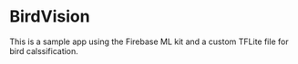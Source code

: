 # BirdVision
This is a sample app using the Firebase ML kit and a custom TFLite file for bird calssification.
